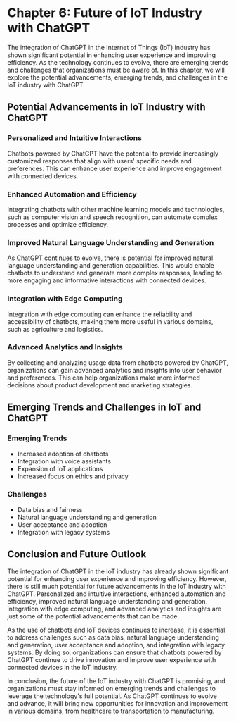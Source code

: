 Chapter 6: Future of IoT Industry with ChatGPT
==============================================

The integration of ChatGPT in the Internet of Things (IoT) industry has shown significant potential in enhancing user experience and improving efficiency. As the technology continues to evolve, there are emerging trends and challenges that organizations must be aware of. In this chapter, we will explore the potential advancements, emerging trends, and challenges in the IoT industry with ChatGPT.

Potential Advancements in IoT Industry with ChatGPT
---------------------------------------------------

### Personalized and Intuitive Interactions

Chatbots powered by ChatGPT have the potential to provide increasingly customized responses that align with users' specific needs and preferences. This can enhance user experience and improve engagement with connected devices.

### Enhanced Automation and Efficiency

Integrating chatbots with other machine learning models and technologies, such as computer vision and speech recognition, can automate complex processes and optimize efficiency.

### Improved Natural Language Understanding and Generation

As ChatGPT continues to evolve, there is potential for improved natural language understanding and generation capabilities. This would enable chatbots to understand and generate more complex responses, leading to more engaging and informative interactions with connected devices.

### Integration with Edge Computing

Integration with edge computing can enhance the reliability and accessibility of chatbots, making them more useful in various domains, such as agriculture and logistics.

### Advanced Analytics and Insights

By collecting and analyzing usage data from chatbots powered by ChatGPT, organizations can gain advanced analytics and insights into user behavior and preferences. This can help organizations make more informed decisions about product development and marketing strategies.

Emerging Trends and Challenges in IoT and ChatGPT
-------------------------------------------------

### Emerging Trends

* Increased adoption of chatbots
* Integration with voice assistants
* Expansion of IoT applications
* Increased focus on ethics and privacy

### Challenges

* Data bias and fairness
* Natural language understanding and generation
* User acceptance and adoption
* Integration with legacy systems

Conclusion and Future Outlook
-----------------------------

The integration of ChatGPT in the IoT industry has already shown significant potential for enhancing user experience and improving efficiency. However, there is still much potential for future advancements in the IoT industry with ChatGPT. Personalized and intuitive interactions, enhanced automation and efficiency, improved natural language understanding and generation, integration with edge computing, and advanced analytics and insights are just some of the potential advancements that can be made.

As the use of chatbots and IoT devices continues to increase, it is essential to address challenges such as data bias, natural language understanding and generation, user acceptance and adoption, and integration with legacy systems. By doing so, organizations can ensure that chatbots powered by ChatGPT continue to drive innovation and improve user experience with connected devices in the IoT industry.

In conclusion, the future of the IoT industry with ChatGPT is promising, and organizations must stay informed on emerging trends and challenges to leverage the technology's full potential. As ChatGPT continues to evolve and advance, it will bring new opportunities for innovation and improvement in various domains, from healthcare to transportation to manufacturing.
